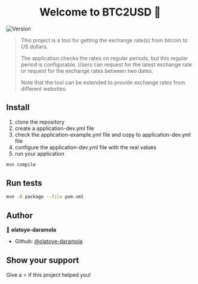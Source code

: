 <h1 align="center">Welcome to BTC2USD 👋</h1>
<p>
  <img alt="Version" src="https://img.shields.io/badge/version-1.o-blue.svg?cacheSeconds=2592000" />
</p>

> This project is a tool for getting the exchange rate(s) from bitcoin to US dollars.
>
>The application checks the rates on regular periods, but this regular period is configurable.
> Users can request for the latest exchange rate or request for the exchange rates between two dates.
>
> Note that the tool can be extended to provide exchange rates from different websites. 

## Install
1. clone the repository
1. create a application-dev.yml file
1. check the application-example.yml file and copy to application-dev.yml file
1. configure the application-dev.yml file with the real values
1. run your application

```sh
mvn compile
```

## Run tests

```sh
mvn -B package --file pom.xml
```

## Author

👤 **olatoye-daramola**

* Github: [@olatoye-daramola](https://github.com/olatoye-daramola)

## Show your support

Give a ⭐️ if this project helped you!
